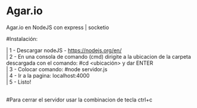 # Agar.io
Agar.io en NodeJS con express | socketio


#Instalación:

  | 1 - Descargar nodeJS - https://nodejs.org/en/ <br>
  | 2 - En una consola de comando (cmd) dirigite a la ubicacion de la carpeta descargada con el comando: #cd <ubicación> y dar ENTER <br>
  | 3 - Colocar comando: #node servidor.js <br>
  | 4 - Ir a la pagina: localhost:4000 <br>
  | 5 - Listo! <br>
  
  
  <br>
  #Para cerrar el servidor usar la combinacion de tecla ctrl+c
